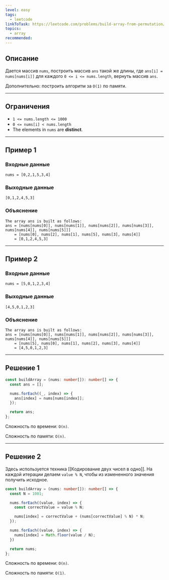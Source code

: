 ```yaml
---
level: easy
tags:
  - leetcode
linkToTask: https://leetcode.com/problems/build-array-from-permutation/description/
topics:
  - array
recommended:
---
```

## Описание

Дается массив `nums`, построить массив `ans` такой же длины, где `ans[i] = nums[nums[i]]` для каждого `0 <= i <= nums.length`, вернуть массив `ans`.

Дополнительно: построить алгоритм за `O(1)` по памяти.

---
## Ограничения

- `1 <= nums.length <= 1000`
- `0 <= nums[i] < nums.length`
- The elements in `nums` are **distinct**.

---
## Пример 1

### Входные данные

```
nums = [0,2,1,5,3,4]
```
### Выходные данные

```
[0,1,2,4,5,3]
```
### Объяснение

```
The array ans is built as follows: 
ans = [nums[nums[0]], nums[nums[1]], nums[nums[2]], nums[nums[3]], nums[nums[4]], nums[nums[5]]]
    = [nums[0], nums[2], nums[1], nums[5], nums[3], nums[4]]
    = [0,1,2,4,5,3]
```

---
## Пример 2

### Входные данные

```
nums = [5,0,1,2,3,4]
```
### Выходные данные

```
[4,5,0,1,2,3]
```
### Объяснение

```
The array ans is built as follows:
ans = [nums[nums[0]], nums[nums[1]], nums[nums[2]], nums[nums[3]], nums[nums[4]], nums[nums[5]]]
    = [nums[5], nums[0], nums[1], nums[2], nums[3], nums[4]]
    = [4,5,0,1,2,3]
```

---
## Решение 1

```typescript
const buildArray = (nums: number[]): number[] => {
  const ans = [];

  nums.forEach((_, index) => {
    ans[index] = nums[nums[index]];
  });

  return ans;
};

```

Сложность по времени: `O(n)`.

Сложность по памяти: `O(n)`.

---
## Решение 2

Здесь используется техника [[Кодирование двух чисел в одно]]. На каждой итерации делаем `value % N`, чтобы из измененного значения получить исходное. 

```typescript
const buildArray = (nums: number[]): number[] => {
  const N = 1001;

  nums.forEach((value, index) => {
    const correctValue = value % N;

    nums[index] = correctValue + (nums[correctValue] % N) * N;
  });

  nums.forEach((value, index) => {
    nums[index] = Math.floor(value / N);
  })

  return nums;
};
```

Сложность по времени: `O(n)`.

Сложность по памяти: `O(1)`.